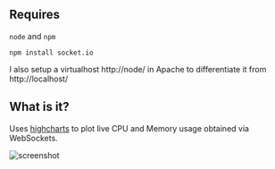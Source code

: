 Requires
--------

`node` and `npm`

`npm install socket.io`


I also setup a virtualhost http://node/ in Apache to differentiate it from http://localhost/


What is it?
-----------

Uses [highcharts](http://highcharts.com) to plot live CPU and Memory usage obtained via WebSockets.

![screenshot](https://raw.github.com/jdbevan/taskManager.js/master/Screenshot.gif)
